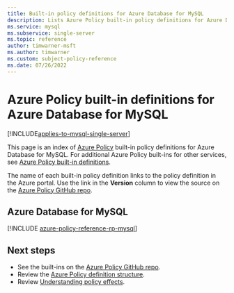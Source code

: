 ```yaml
---
title: Built-in policy definitions for Azure Database for MySQL
description: Lists Azure Policy built-in policy definitions for Azure Database for MySQL. These built-in policy definitions provide common approaches to managing your Azure resources.
ms.service: mysql
ms.subservice: single-server
ms.topic: reference
author: timwarner-msft
ms.author: timwarner
ms.custom: subject-policy-reference
ms.date: 07/26/2022
---
```


# Azure Policy built-in definitions for Azure Database for MySQL

[!INCLUDE[applies-to-mysql-single-server](../includes/applies-to-mysql-single-server.md)]

This page is an index of [Azure Policy](../../governance/policy/overview.md) built-in policy definitions for Azure Database for MySQL. For additional Azure Policy built-ins for other services, see [Azure Policy built-in definitions](../../governance/policy/samples/built-in-policies.md).

The name of each built-in policy definition links to the policy definition in the Azure portal. Use the link in the **Version** column to view the source on the [Azure Policy GitHub repo](https://github.com/Azure/azure-policy).

## Azure Database for MySQL

[!INCLUDE [azure-policy-reference-rp-mysql](../../../includes/policy/reference/byrp/microsoft.dbformysql.md)]

## Next steps

- See the built-ins on the [Azure Policy GitHub repo](https://github.com/Azure/azure-policy).
- Review the [Azure Policy definition structure](../../governance/policy/concepts/definition-structure.md).
- Review [Understanding policy effects](../../governance/policy/concepts/effects.md).
